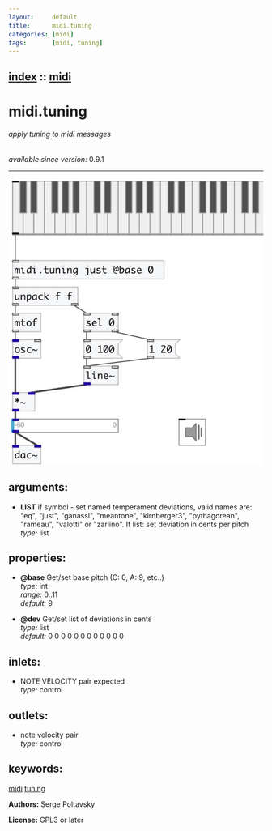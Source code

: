 ```yaml
---
layout:     default
title:      midi.tuning
categories: [midi]
tags:       [midi, tuning]
---
```

[index](index.html) :: [midi](category_midi.html)
---

# midi.tuning

###### apply tuning to midi messages

*available since version:* 0.9.1

---




[![example](../examples/img/midi.tuning.jpg)](../examples/pd/midi.tuning.pd)



## arguments:

* **LIST**
if symbol - set named temperament deviations, valid names are: &#34;eq&#34;, &#34;just&#34;,
&#34;ganassi&#34;, &#34;meantone&#34;, &#34;kirnberger3&#34;, &#34;pythagorean&#34;, &#34;rameau&#34;, &#34;valotti&#34; or
&#34;zarlino&#34;. If list: set deviation in cents per pitch<br>
_type:_ list<br>





## properties:

* **@base** 
Get/set base pitch (C: 0, A: 9, etc..)<br>
_type:_ int<br>
_range:_ 0..11<br>
_default:_ 9<br>

* **@dev** 
Get/set list of deviations in cents<br>
_type:_ list<br>
_default:_ 0 0 0 0 0 0 0 0 0 0 0 0<br>



## inlets:

* NOTE VELOCITY pair expected<br>
_type:_ control



## outlets:

* note velocity pair<br>
_type:_ control



## keywords:

[midi](keywords/midi.html)
[tuning](keywords/tuning.html)






**Authors:** Serge Poltavsky




**License:** GPL3 or later





